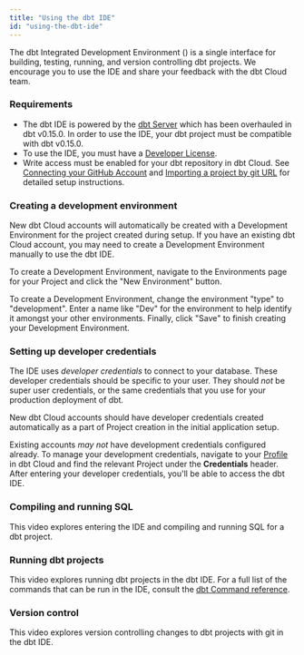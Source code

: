 ```yaml
---
title: "Using the dbt IDE"
id: "using-the-dbt-ide"
---
```


The dbt Integrated Development Environment (<Term id="ide" />) is a single interface for building, testing, running, and version controlling dbt projects. We encourage you to use the IDE and share your feedback with the dbt Cloud team.

### Requirements

- The dbt IDE is powered by the [dbt Server](rpc) which has been overhauled in dbt v0.15.0. In order to use the IDE, your dbt project must be compatible with dbt v0.15.0.
- To use the IDE, you must have a [Developer License](cloud-seats-and-users). 
- Write access must be enabled for your dbt repository in dbt Cloud. See [Connecting your GitHub Account](cloud-installing-the-github-application) and [Importing a project by git URL](cloud-import-a-project-by-git-url) for detailed setup instructions.

### Creating a development environment
New dbt Cloud accounts will automatically be created with a Development Environment for the project created during setup. If you have an existing dbt Cloud account, you may need to create a Development Environment manually to use the dbt IDE.

To create a Development Environment, navigate to the Environments page for your Project and click the "New Environment" button.

<Lightbox src="/img/docs/running-a-dbt-project/0d9f366-Screen_Shot_2019-11-19_at_12.13.28_PM.png" title="Creating a new environment for the Analytics project"/>

To create a Development Environment, change the environment "type" to "development". Enter a name like "Dev" for the environment to help identify it amongst your other environments. Finally, click "Save" to finish creating your Development Environment.

<Lightbox src="/img/docs/running-a-dbt-project/ec04c10-Screen_Shot_2019-11-19_at_12.13.46_PM.png" title="Creating a development environment"/>

### Setting up developer credentials

The IDE uses *developer credentials* to connect to your database. These developer credentials should be specific to your user. They should *not* be super user credentials, or the same credentials that you use for your production deployment of dbt.

New dbt Cloud accounts should have developer credentials created automatically as a part of Project creation in the initial application setup.

<Lightbox src="/img/docs/running-a-dbt-project/a810a20-Screen_Shot_2019-11-19_at_11.26.55_AM.png" title="Developer credentials are created during project setup"/>

Existing accounts *may not* have development credentials configured already. To manage your development credentials, navigate to your [Profile](https://cloud.getdbt.com/#/profile/) in dbt Cloud and find the relevant Project under the **Credentials** header. After entering your developer credentials, you'll be able to access the dbt IDE.

<Lightbox src="/img/docs/running-a-dbt-project/65fb95f-Screen_Shot_2019-11-19_at_11.30.00_AM.png" title="Configure developer credentials in your Profile."/>

### Compiling and running SQL

This video explores entering the IDE and compiling and running SQL for a dbt project.


<LoomVideo id="a4a1695e0f2445ffbbef8a2ccf514877" />

### Running dbt projects

This video explores running dbt projects in the dbt IDE. For a full list of the commands that can be run in the IDE, consult the [dbt Command reference](dbt-commands).

<LoomVideo id="3f247c8ee0c7414b88eb64ac75b8918d" />

### Version control

This video explores version controlling changes to dbt projects with git in the dbt IDE.

<LoomVideo id="efa64fa9db6346c4b0f4c64999146445" />
